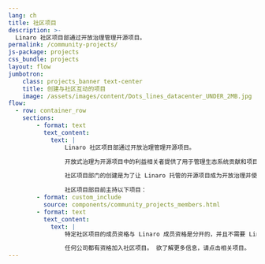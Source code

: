 ```yaml
---
lang: ch
title: 社区项目
description: >-
  Linaro 社区项目部通过开放治理管理开源项目。
permalink: /community-projects/
js-package: projects
css_bundle: projects
layout: flow
jumbotron:
    class: projects_banner text-center
    title: 创建与社区互动的项目
    image: /assets/images/content/Dots_lines_datacenter_UNDER_2MB.jpg
flow:
  - row: container_row
    sections:
        - format: text
          text_content:
            text: |
                Linaro 社区项目部通过开放治理管理开源项目。

                开放式治理为开源项目中的利益相关者提供了用于管理生态系统贡献和项目路线图的透明机制。 它使项目不受公司所有权和议程的影响，这对于推动特定代码库的广泛采用至关重要，尤其是当那些想要部署代码以启用其商业产品的人需要投资时。 开放治理为代码库如何发展和保护这些投资提供了透明的规则。

                社区项目部门的创建是为了让 Linaro 托管的开源项目成为开放治理并使其更易于访问。 Linaro 认为需要为新的、跨架构的、开源的、开放的治理项目做出选择。 虽然 Linaro 是 Arm 生态系统的主要参与者，但社区项目旨在跨架构。

                社区项目部目前主持以下项目：
        - format: custom_include
          source: components/community_projects_members.html
        - format: text
          text_content:
            text: |
                特定社区项目的成员资格与 Linaro 成员资格是分开的，并且不需要 Linaro 成员资格。 该项目由项目委员会控制，而 Linaro 提供法律和财务托管和支持。

                任何公司都有资格加入社区项目。 欲了解更多信息，请点击相关项目。
---
```


